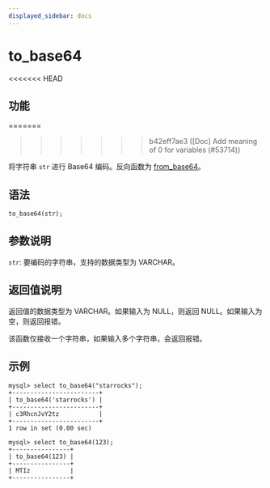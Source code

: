 ```yaml
---
displayed_sidebar: docs
---
```


# to_base64

<<<<<<< HEAD
## 功能
=======

>>>>>>> b42eff7ae3 ([Doc] Add meaning of 0 for variables (#53714))

将字符串 `str` 进行 Base64 编码。反向函数为 [from_base64](from_base64.md)。

## 语法

```Haskell
to_base64(str);
```

## 参数说明

`str`: 要编码的字符串，支持的数据类型为 VARCHAR。

## 返回值说明

返回值的数据类型为 VARCHAR。如果输入为 NULL，则返回 NULL。如果输入为空，则返回报错。

该函数仅接收一个字符串，如果输入多个字符串，会返回报错。

## 示例

```Plain Text
mysql> select to_base64("starrocks");
+------------------------+
| to_base64('starrocks') |
+------------------------+
| c3RhcnJvY2tz           |
+------------------------+
1 row in set (0.00 sec)

mysql> select to_base64(123);
+----------------+
| to_base64(123) |
+----------------+
| MTIz           |
+----------------+
```
